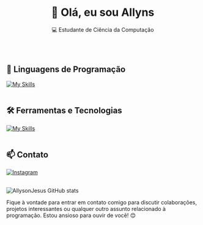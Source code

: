 <h1 align="center">👋 Olá, eu sou Allyns</h1>

<p align="center">
  💻 Estudante de Ciência da Computação 
</p><br><br>


## 🚀 Linguagens de Programação
[![My Skills](https://skillicons.dev/icons?i=java,python)](https://skillicons.dev)<br><br>

## 🛠️ Ferramentas e Tecnologias
[![My Skills](https://skillicons.dev/icons?i=vscode,eclipse,mysql,github)](https://skillicons.dev)<br><br>

## 📫 Contato

[![Instagram](https://img.shields.io/badge/Instagram-E4405F?style=for-the-badge&logo=instagram&logoColor=white)](https://www.instagram.com/allyn_strz/) <br><br>


![AllysonJesus GitHub stats](https://github-readme-stats.vercel.app/api?username=AllysonJesus&show_icons=true&theme=radical)

Fique à vontade para entrar em contato comigo para discutir colaborações, projetos interessantes ou qualquer outro assunto relacionado à programação. Estou ansioso para ouvir de você! 😊 <br><br>
